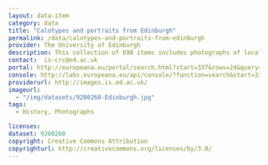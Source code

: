 ```yaml
---
layout: data-item
category: data
title: "Calotypes and portraits from Edinburgh"
permalink: /data/calotypes-and-portraits-from-edinburgh
provider: The University of Edinburgh
description: This collection of 690 items includes photographs of local characters and famous figures of the era, as well as landscape and urban scenes.
contact:  is-crc@ed.ac.uk
portal: http://europeana.eu/portal/search.html?start=337&rows=24&query=europeana_collectionName%3A9200260*
console: http://labs.europeana.eu/api/console/?function=search&start=337&rows=24&query=europeana_collectionName%3A9200260*
providerurl: http://images.is.ed.ac.uk/
imageurl:
  - "/img/datasets/9200260-Edinburgh.jpg"
tags:
  - History, Photographs

licenses:
dataset: 9200260
copyright: Creative Commons Attribution
copyrighturl: http://creativecommons.org/licenses/by/3.0/
---
```

